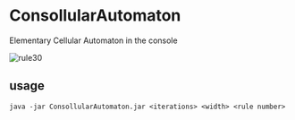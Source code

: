 # ConsollularAutomaton
Elementary Cellular Automaton in the console

![rule30](https://imgur.com/1gFuvne)

## usage
```java -jar ConsollularAutomaton.jar <iterations> <width> <rule number>```
